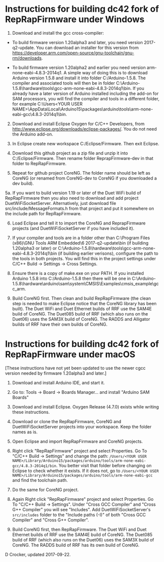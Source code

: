 Instructions for building dc42 fork of RepRapFirmware under Windows
===================================================================

1. Download and install the gcc cross-compiler:

- To build firmware version 1.20alpha3 and later, you need version 2017-q2-update. You can download an installer for this version from https://developer.arm.com/open-source/gnu-toolchain/gnu-rm/downloads.

- To build firmware version 1.20alpha2 and earlier you need version arm-none-eabi-4.8.3-2014q1. A simple way of doing this is to download Arduino version 1.5.8 and install it into folder C:/Arduino-1.5.8. The compiler and associated tools will then be in folder C:\Arduino-1.5.8\hardware\tools\gcc-arm-none-eabi-4.8.3-2014q1\bin. If you already have a later version of Arduino installed including the add-on for SAM processors, you will find the compiler and tools in a different folder, for example C:\Users\<YOUR USER NAME>\AppData\Local\Arduino15\packages\arduino\tools\arm-none-eabi-gcc\4.8.3-2014q1\bin.

2. Download and install Eclipse Oxygen for C/C++ Developers, from http://www.eclipse.org/downloads/eclipse-packages/. You do not need the Arduino add-on.

3. In Eclipse create new workspace C:/Eclipse/Firmware. Then exit Eclipse.

4. Download this github project as a zip file and unzip it into C:/Eclipse/Firmware. Then rename folder ReprapFirmware-dev in that folder to RepRapFirmware.

5. Repeat for github project CoreNG. The folder name should be left as CoreNG (or renamed from CoreNG-dev to CoreNG if you downloaded a dev build).

5a. If you want to build version 1.19 or later of the Duet WiFi build of RepRapFirmware then you also need to download and add project DuetWiFiSocketServer. Alternatively, just download file src/include/MessageFormats.h from that project and put it somewhere on the include path for RepRapFirmware.

6. Load Eclipse and tell it to import the CoreNG and ReprapFirmware projects (and DuetWiFiSocketServer if you have included it).

7. If your compiler and tools are in a folder other than C:\Program Files (x86)\GNU Tools ARM Embedded\6 2017-q2-update\bin (if building 1.20alpha3 or later) or C:\Arduino-1.5.8\hardware\tools\gcc-arm-none-eabi-4.8.3-2014q1\bin (if building earlier verisons), configure the path to the tools in both projects. You will find this in the project settings under C/C++ Build -> Settings -> Cross Settings.

8. Ensure there is a copy of make.exe on your PATH. If you installed Arduino 1.5.8 into C:/Arduino-1.5.8 then there will be one in C:\Arduino-1.5.8\hardware\arduino\sam\system\CMSIS\Examples\cmsis_example\gcc_arm.

9. Build CoreNG first. Then clean and build RepRapFirmware (the clean step is needed to make Eclipse notice that the CoreNG library has been built). The Duet WiFi and Duet Ethernet builds of RRF use the SAM4E build of CoreNG. The Duet085 build of RRF (which also runs on the Duet06) uses the SAM3X build of CoreNG. The RADDS and Alligator builds of RRF have their own builds of CoreNG.

Instructions for building dc42 fork of RepRapFirmware under macOS
=================================================================
[These instructions have not yet been updated to use the newer cgcc version needed by firmware 1.20alpha3 and later.]

1. Download and install Arduino IDE, and start it.

2. Go to: Tools -> Board -> Boards Manager... and install "Arduino SAM Boards"

3. Download and install Eclipse. Oxygen Release (4.7.0) exists while writing these instructions.

4. Download or clone the RepRapFirmware, CoreNG and DuetWiFiSocketServer projects into your workspace. Keep the folder names as is.

5. Open Eclipse and import RepRapFirmware and CoreNG projects.

6. Right click "RepRapFirmware" project and select Properties. Go To "C/C++ Build -> Settings" and change the path: `/Users/<YOUR USER NAME>/Library/Arduino15/packages/arduino/tools/arm-none-eabi-gcc/4.8.3-2014q1/bin`. You better visit that folder before changing on Eclipse to check whether it exists. If it does not, go to `/Users/<YOUR USER NAME>/Library/Arduino15/packages/arduino/tools/arm-none-eabi-gcc` and find the toolchain path.

7. Do the same for CoreNG project.

8. Again Right click "RepRapFirmware" project and select Properties. Go To "C/C++ Build -> Settings". Under "Cross GCC Compiler" and "Cross G++ Compiler" you will see "Includes". Add DuetWiFiSocketServer's `src/includes` folder to the "Include paths (-I)" of both "Cross GCC Compiler" and "Cross G++ Compiler".

9. Build CoreNG first, then RepRapFirmware. The Duet WiFi and Duet Ethernet builds of RRF use the SAM4E build of CoreNG. The Duet085 build of RRF (which also runs on the Duet06) uses the SAM3X build of CoreNG. The RADDS build of RRF has its own build of CoreNG.

D Crocker, updated 2017-09-22.
